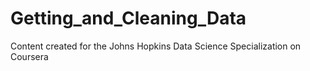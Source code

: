 # Getting_and_Cleaning_Data
Content created for the Johns Hopkins Data Science Specialization on Coursera
